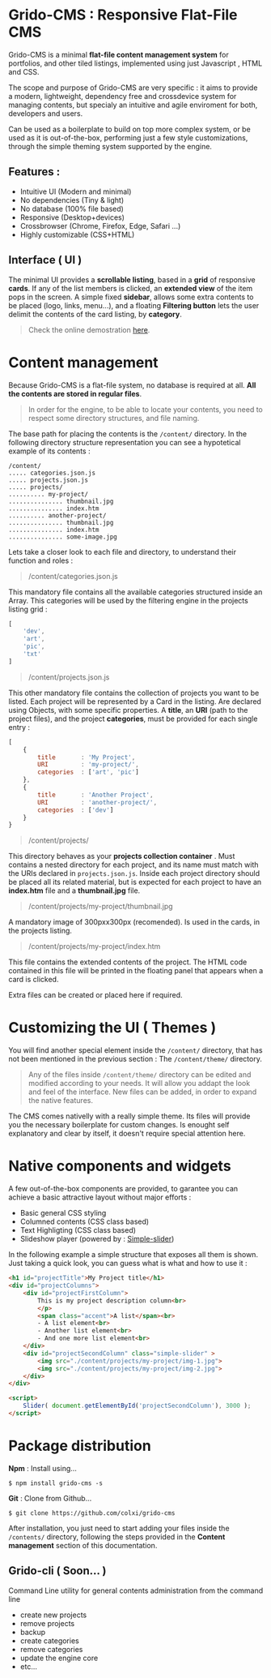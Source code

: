 # Grido-CMS : Responsive Flat-File CMS 

Grido-CMS is a minimal **flat-file content management system** for portfolios, and other tiled listings, implemented using just Javascript , HTML and CSS. 

The scope and purpose of Grido-CMS are very specific : it aims to provide a modern, lightweight, dependency free and crossdevice system for managing contents, but specialy an intuitive and agile enviroment for both, developers and users.

Can be used as a boilerplate to build on top more complex system, or be used as it is out-of-the-box, performing just a few style customizations, through the simple theming system supported by the engine.


## Features :
- Intuitive UI (Modern and minimal) 
- No dependencies (Tiny & light)
- No database (100% file based)
- Responsive (Desktop+devices)
- Crossbrowser (Chrome, Firefox, Edge, Safari ...)
- Highly customizable (CSS+HTML)


## Interface ( UI ) 

The minimal UI provides a **scrollable listing**, based in a **grid** of responsive **cards**. If any of the list members is clicked, an **extended view** of the item pops in the screen.
A simple fixed **sidebar**, allows some extra contents to be placed (logo, links, menu...), and a floating **Filtering button** lets the user delimit the contents of the card listing, by **category**.

> Check the online demostration [here](jjjjjjjjjj).


# Content management

Because Grido-CMS is a flat-file system, no database is required at all. **All the contents are stored in regular files**. 

> In order for the engine, to be able to locate your contents, you need to respect some directory structures, and file naming. 

The base path for placing the contents is the `/content/` directory. In the following directory structure representation you can see a hypotetical example of its contents :

```
/content/
..... categories.json.js 
..... projects.json.js 
..... projects/ 
.......... my-project/
............... thumbnail.jpg
............... index.htm
.......... another-project/
............... thumbnail.jpg
............... index.htm
............... some-image.jpg

```

Lets take a closer look to each file and directory, to understand their function and roles :

> /content/categories.json.js 

This mandatory file contains all the available categories structured inside an Array. This categories will be used by the filtering engine in the projects listing grid :
```javascript
[
    'dev',
    'art',
    'pic',
    'txt'
]
```

> /content/projects.json.js

This other mandatory file contains the collection of projects you want to be listed. Each project will be represented by a Card in the listing. Are declared using Objects, with some specific properties. A **title**, an **URI** (path to the project files), and the project **categories**, must be provided for each single entry : 
```javascript
[
    {
        title       : 'My Project',
        URI         : 'my-project/',
        categories  : ['art', 'pic']
    },
    {
        title       : 'Another Project',
        URI         : 'another-project/',
        categories  : ['dev']
    }
}
```

> /content/projects/

This directory behaves as your **projects collection container** . Must contains a nested directory for each project, and its name must match with the URIs declared in `projects.json.js`. Inside each project directory should be placed all its related material, but is expected for each project to have an **index.htm** file and a **thumbnail.jpg** file. 

> /content/projects/my-project/thumbnail.jpg

A mandatory image of 300pxx300px (recomended). Is used in the cards, in the projects listing.

> /content/projects/my-project/index.htm

This file contains the extended contents of the project. The HTML code contained in this file will be printed in the floating panel that appears when a card is clicked. 

Extra files can be created  or placed here if required.


# Customizing the UI ( Themes )

You will find another special element inside the `/content/` directory, that has not been mentioned in the previous section :  The `/content/theme/` directory.

> Any of the files inside `/content/theme/` directory can be edited and modified according to your needs. It will allow you addapt the look and feel of the interface. New files can be added, in order to expand the native features.


The CMS comes nativelly with a really simple theme. Its files will provide you the necessary boilerplate for custom changes. Is enought self explanatory and clear by itself, it doesn't require special attention here. 


# Native components and widgets

A few out-of-the-box components are provided, to garantee you can  achieve a basic attractive layout without major efforts :

- Basic general CSS styling
- Columned contents (CSS class based)
- Text Highligting (CSS class based)
- Slideshow player (powered by : [Simple-slider](https://github.com/colxi/simple-slider))

In the following example a simple structure that exposes all them is shown. Just taking a quick look, you can guess what is what and how to use it :

```html
<h1 id="projectTitle">My Project title</h1>
<div id="projectColumns">
    <div id="projectFirstColumn">
        This is my project description column<br>
        </p>
        <span class="accent">A list</span><br>
        - A list element<br>
        - Another list element<br>
        - And one more list element<br>
    </div>
    <div id="projectSecondColumn" class="simple-slider" >
        <img src="./content/projects/my-project/img-1.jpg">
        <img src="./content/projects/my-project/img-2.jpg">
    </div>
</div>

<script>
    Slider( document.getElementById('projectSecondColumn'), 3000 );
</script>
```


# Package distribution 

**Npm** : Install using... 
```
$ npm install grido-cms -s
```

**Git** : Clone from Github...
```
$ git clone https://github.com/colxi/grido-cms
```

After installation, you just need to start adding your files inside the `/contents/` directory, following the steps provided in the **Content management** section of this documentation.

## Grido-cli ( Soon... )

Command Line utility for general contents administration from the command line

- create new projects
- remove projects
- backup
- create categories
- remove categories
- update the engine core
- etc...
